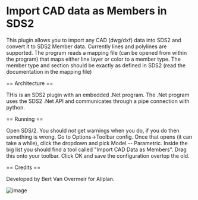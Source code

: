 # Import CAD data as Members in SDS2

This plugin allows you to import any CAD (dwg/dxf) data into SDS2 and convert it to SDS2 Member data. 
Currently lines and polylines are supported.
The program reads a mapping file (can be opened from within the program) that maps either line layer or color to a member type.
The member type and section should be exactly as defined in SDS2 (read the documentation in the mapping file)

 == Architecture ==
 
 THis is an SDS2 plugin with an embedded .Net program.  The .Net program uses the SDS2 .Net API and communicates through a pipe connection with python.

 == Running ==

 Open SDS/2.  You should *not* get warnings when you do, if you do then something is wrong.  Go to Options->Toolbar config.
 Once that opens (it can take a while), click the dropdown and pick Model -- Parametric.  Inside the big list you should
 find a tool called "Import CAD Data as Members".  Drag this onto your toolbar.
 Click OK and save the configuration overtop the old. 

== Credits ==

Developed by Bert Van Overmeir for Allplan. 

![image](https://github.com/user-attachments/assets/d9ac554a-71b6-4c15-88c3-9441f7a29916)

